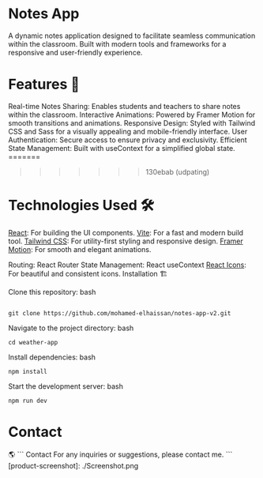 


<h1>Notes App </h1>
A dynamic notes application designed to facilitate seamless communication within the classroom. Built with modern tools and frameworks for a responsive and user-friendly experience.

<h1>Features 🚀</h1>
Real-time Notes Sharing: Enables students and teachers to share notes within the classroom.
Interactive Animations: Powered by Framer Motion for smooth transitions and animations.
Responsive Design: Styled with Tailwind CSS and Sass for a visually appealing and mobile-friendly interface.
User Authentication: Secure access to ensure privacy and exclusivity.
Efficient State Management: Built with useContext for a simplified global state.
=======



>>>>>>> 130ebab (udpating)


<h1>Technologies Used 🛠️</h1>
<a href="https://fr.react.dev/">React</a>: For building the UI components.
<a href="https://vite.dev/">Vite</a>: For a fast and modern build tool.
<a href="https://tailwindcss.com/">Tailwind CSS</a>: For utility-first styling and responsive design.
<a href="https://motion.dev/">Framer Motion</a>: For smooth and elegant animations.

Routing: React Router
State Management: React useContext
<a href="https://react-icons.github.io/react-icons/">React Icons</a>: For beautiful and consistent icons.
Installation 🏗️




Clone this repository:
bash
```

git clone https://github.com/mohamed-elhaissan/notes-app-v2.git
```
Navigate to the project directory:
bash

```
cd weather-app
```
Install dependencies:
bash

```
npm install
```

Start the development server:
bash

``` 
npm run dev
```
<h1>Contact</h1> 🌎
```
Contact
For any inquiries or suggestions, please contact me.
```
[product-screenshot]: ./Screenshot.png
